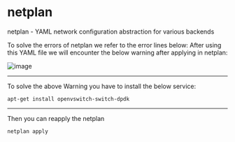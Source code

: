 # netplan
 netplan - YAML network configuration abstraction for various backends

To solve the errors of netplan we refer to the error lines below:
After using this YAML file we will encounter the below warning after applying in netplan:

![image](https://github.com/mrkhorasani/netplan/assets/51242725/849a1e27-f85f-4d56-b3a4-5ef47a451054)

********************************
To solve the above Warning you have to install the below service:
```
apt-get install openvswitch-switch-dpdk
```
*******************************
Then you can reapply the netplan
```
netplan apply
```
